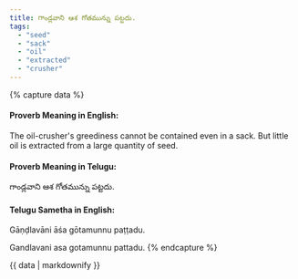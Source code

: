 ```yaml
---
title: గాండ్లవాని ఆశ గోతమున్ను పట్టదు.
tags:
  - "seed"
  - "sack"
  - "oil"
  - "extracted"
  - "crusher"
---
```


{% capture data %}
#### Proverb Meaning in English:
The oil-crusher's greediness cannot be contained even in a sack.
But little oil is extracted from a large quantity of seed.

#### Proverb Meaning in Telugu:
గాండ్లవాని ఆశ గోతమున్ను పట్టదు.

#### Telugu Sametha in English:
Gāṇḍlavāni āśa gōtamunnu paṭṭadu.

Gandlavani asa gotamunnu pattadu.
{% endcapture %}

{{ data | markdownify }}

